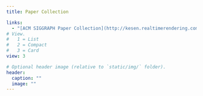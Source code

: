 ```yaml
---
title: Paper Collection

links:
  - "[ACM SIGGRAPH Paper Collection](http://kesen.realtimerendering.com/)"
# View.
#   1 = List
#   2 = Compact
#   3 = Card
view: 3

# Optional header image (relative to `static/img/` folder).
header:
  caption: ""
  image: ""
---
```

